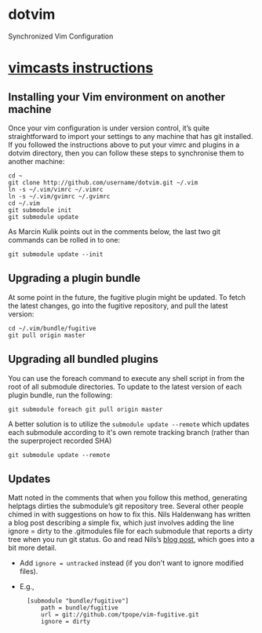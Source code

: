 # dotvim
Synchronized Vim Configuration

# [vimcasts instructions](http://vimcasts.org/episodes/synchronizing-plugins-with-git-submodules-and-pathogen/)
## Installing your Vim environment on another machine
Once your vim configuration is under version control, it’s quite straightforward to import your settings to any machine that has git installed. If you followed the instructions above to put your vimrc and plugins in a dotvim directory, then you can follow these steps to synchronise them to another machine:

    cd ~
    git clone http://github.com/username/dotvim.git ~/.vim
    ln -s ~/.vim/vimrc ~/.vimrc
    ln -s ~/.vim/gvimrc ~/.gvimrc
    cd ~/.vim
    git submodule init
    git submodule update

As Marcin Kulik points out in the comments below, the last two git commands can be rolled in to one:

    git submodule update --init

## Upgrading a plugin bundle
At some point in the future, the fugitive plugin might be updated. To fetch the latest changes, go into the fugitive repository, and pull the latest version:

    cd ~/.vim/bundle/fugitive
    git pull origin master

## Upgrading all bundled plugins
You can use the foreach command to execute any shell script in from the root of all submodule directories. To update to the latest version of each plugin bundle, run the following:

    git submodule foreach git pull origin master

A better solution is to utilize the `submodule update --remote` which updates
each submodule according to it&apos;s own remote tracking branch (rather than
the superproject recorded SHA)

    git submodule update --remote

## Updates
Matt noted in the comments that when you follow this method, generating helptags dirties the submodule’s git repository tree. Several other people chimed in with suggestions on how to fix this. Nils Haldenwang has written a blog post describing a simple fix, which just involves adding the line ignore = dirty to the .gitmodules file for each submodule that reports a dirty tree when you run git status. Go and read Nils’s [blog post](http://www.nils-haldenwang.de/frameworks-and-tools/git/how-to-ignore-changes-in-git-submodules), which goes into a bit more detail.
* Add `ignore = untracked` instead (if you don&apos;t want to ignore modified files).
* E.g.,

        [submodule "bundle/fugitive"]
            path = bundle/fugitive
            url = git://github.com/tpope/vim-fugitive.git
            ignore = dirty

